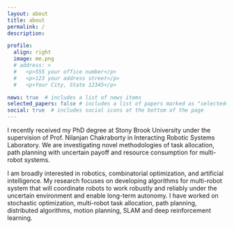 ```yaml
---
layout: about
title: about
permalink: /
description: 

profile:
  align: right
  image: me.png 
  # address: >
  #   <p>555 your office number</p>
  #   <p>123 your address street</p>
  #   <p>Your City, State 12345</p>

news: true  # includes a list of news items
selected_papers: false # includes a list of papers marked as "selected={true}"
social: true  # includes social icons at the bottom of the page
---
```


I recently received my PhD degree at Stony Brook University under the supervision of Prof. Nilanjan Chakraborty in Interacting Robotic Systems Laboratory. We are investigating novel methodologies of task allocation, path planning with uncertain payoff and resource consumption for multi-robot systems.

I am broadly interested in robotics, combinatorial optimization, and artificial intelligence. My research focuses on developing algorithms for multi-robot system that will coordinate robots to work robustly and reliably under the uncertain environment and enable long-term autonomy. I have worked on stochastic optimization, multi-robot task allocation, path planning, distributed algorithms, motion planning, SLAM and deep reinforcement learning.

<!-- Write your biography here. Tell the world about yourself. Link to your favorite [subreddit](http://reddit.com){:target="\_blank"}. You can put a picture in, too. The code is already in, just name your picture `prof_pic.jpg` and put it in the `img/` folder.

Put your address / P.O. box / other info right below your picture. You can also disable any these elements by editing `profile` property of the YAML header of your `_pages/about.md`. Edit `_bibliography/papers.bib` and Jekyll will render your [publications page](/al-folio/publications/) automatically.

Link to your social media connections, too. This theme is set up to use [Font Awesome icons](http://fortawesome.github.io/Font-Awesome/){:target="\_blank"} and [Academicons](https://jpswalsh.github.io/academicons/){:target="\_blank"}, like the ones below. Add your Facebook, Twitter, LinkedIn, Google Scholar, or just disable all of them. -->
